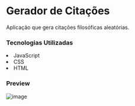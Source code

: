 # Gerador de Citações

Aplicação que gera citações filosóficas aleatórias.

### Tecnologias Utilizadas
<li>JavaScript</li>
<li>CSS</li>
<li>HTML</li>

### Preview
![image](https://github.com/guigobecker/gerador-de-citacoes/blob/main/print.png?raw=true)
